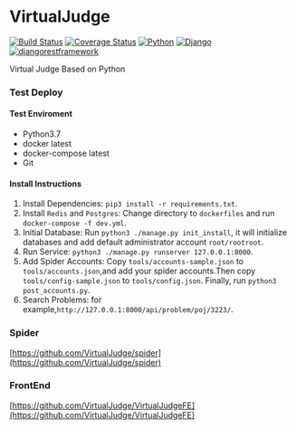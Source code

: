 # VirtualJudge
[![Build Status](https://travis-ci.org/VirtualJudge/VirtualJudge.svg?branch=master)](https://travis-ci.org/VirtualJudge/VirtualJudge)
[![Coverage Status](https://coveralls.io/repos/github/VirtualJudge/VirtualJudge/badge.svg?branch=master)](https://coveralls.io/github/VirtualJudge/VirtualJudge?branch=master)
[![Python](https://img.shields.io/badge/Python-3.7-blue.svg)](https://img.shields.io/badge/Python-3.7-blue.svg)
[![Django](https://img.shields.io/badge/Django-2.0.4-blue.svg)](https://img.shields.io/badge/Django-2.0.4-blue.svg)
[![djangorestframework](https://img.shields.io/badge/djangorestframework-3.8.2-blue.svg)](https://img.shields.io/badge/djangorestframework-3.8.2-blue.svg)  

Virtual Judge Based on Python

### Test Deploy
#### Test Enviroment
 
 - Python3.7
 - docker latest
 - docker-compose latest
 - Git
 
#### Install Instructions
1. Install Dependencies: `pip3 install -r requirements.txt`.  
2. Install `Redis` and `Postgres`: Change directory to `dockerfiles` and run `docker-compose -f dev.yml`.  
3. Initial Database: Run `python3 ./manage.py init_install`, it will initialize databases and add default administrator account `root/rootroot`.  
4. Run Service: `python3 ./manage.py runserver 127.0.0.1:8000`.  
5. Add Spider Accounts: Copy `tools/accounts-sample.json` to `tools/accounts.json`,and add your spider accounts.Then copy `tools/config-sample.json` to `tools/config.json`. Finally, run `python3 post_accounts.py`.  
6. Search Problems: for example,`http://127.0.0.1:8000/api/problem/poj/3223/`. 

### Spider
[https://github.com/VirtualJudge/spider](https://github.com/VirtualJudge/spider)
### FrontEnd
[https://github.com/VirtualJudge/VirtualJudgeFE](https://github.com/VirtualJudge/VirtualJudgeFE) 


